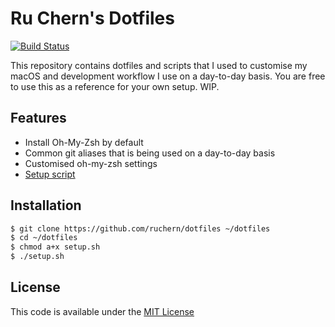 # Ru Chern's Dotfiles
[![Build Status](https://travis-ci.org/ruchern/dotfiles.svg?branch=master)](https://travis-ci.org/ruchern/dotfiles)

This repository contains dotfiles and scripts that I used to customise my macOS and development workflow I use on a day-to-day basis. You are free to use this as a reference for your own setup. WIP.

## Features
- Install Oh-My-Zsh by default
- Common git aliases that is being used on a day-to-day basis
- Customised oh-my-zsh settings
- [Setup script](setup.sh)

## Installation
```bash
$ git clone https://github.com/ruchern/dotfiles ~/dotfiles
$ cd ~/dotfiles
$ chmod a+x setup.sh
$ ./setup.sh
```

## License
This code is available under the [MIT License](LICENSE)
